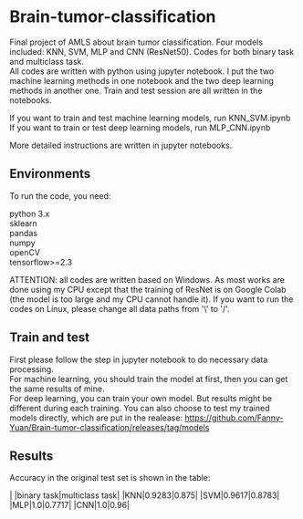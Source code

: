 # Brain-tumor-classification
  Final project of AMLS about brain tumor classification. Four models included: KNN, SVM, MLP and CNN (ResNet50). Codes for both binary task and multiclass task. \
  All codes are written with python using jupyter notebook. I put the two machine learning methods in one notebook and the two deep learning methods in another one. Train and test session are all written in the notebooks.
  
If you want to train and test machine learning models, run KNN_SVM.ipynb\
If you want to train or test deep learning models, run MLP_CNN.ipynb

More detailed instructions are written in jupyter notebooks.

## Environments
To run the code, you need:

python 3.x\
sklearn\
pandas\
numpy \
openCV\
tensorflow>=2.3

ATTENTION: all codes are written based on Windows. As most works are done using my CPU except that the training of ResNet is on Google Colab (the model is too large and my CPU cannot handle it). If you want to run the codes on Linux, please change all data paths from '\\' to '/'.

## Train and test
First please follow the step in jupyter notebook to do necessary data processing. \
For machine learning, you should train the model at first, then you can get the same results of mine.\
For deep learning, you can train your own model. But results might be different during each training. You can also choose to test my trained models directly, which are put in the realease: https://github.com/Fanny-Yuan/Brain-tumor-classification/releases/tag/models

## Results
Accuracy in the original test set is shown in the table:

| |binary task|multiclass task|
|KNN|0.9283|0.875|
|SVM|0.9617|0.8783|
|MLP|1.0|0.7717|
|CNN|1.0|0.96|


